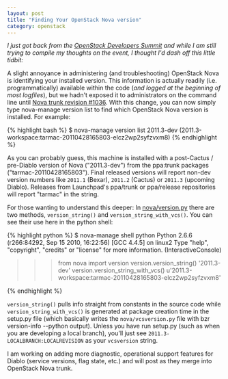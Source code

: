 ```yaml
--- 
layout: post
title: "Finding Your OpenStack Nova version"
category: openstack
---
```


_I just got back from the [OpenStack Developers Summit](http://summit.openstack.org/) and while I am still trying to compile my thoughts on the event, I thought I'd dash off this little tidbit:_

A slight annoyance in administering (and troubleshooting) OpenStack Nova is identifying your installed version. This information is actually readily (i.e. programmatically) available within the code (_and logged at the beginning of most logfiles_), but we hadn't exposed it to administrators on the command line until [Nova trunk revision #1036](http://bazaar.launchpad.net/~hudson-openstack/nova/trunk/revision/1036). With this change, you can now simply type <span class="code-inline">nova-manage version list</span> to find which OpenStack Nova version is installed. For example:

{% highlight bash %}
$ nova-manage version list
2011.3-dev (2011.3-workspace:tarmac-20110428165803-elcz2wp2syfzvxm8)
{% endhighlight %}

As you can probably guess, this machine is installed with a post-Cactus / pre-Diablo version of Nova ("2011.3-dev") from the ppa:trunk packages ("tarmac-20110428165803"). Final released versions will report non-dev version numbers like `2011.1` (Bexar), `2011.2` (Cactus) or `2011.3` (upcoming Diablo). Releases from Launchpad's ppa/trunk or ppa/release repositories will report "tarmac" in the string.

For those wanting to understand this deeper: In [nova/version.py](http://bazaar.launchpad.net/~hudson-openstack/nova/trunk/view/head:/nova/version.py) there are two methods, `version_string()` and `version_string_with_vcs()`. You can see their use here in the python shell:

{% highlight python %}
$ nova-manage shell python
Python 2.6.6 (r266:84292, Sep 15 2010, 16:22:56) 
[GCC 4.4.5] on linux2
Type "help", "copyright", "credits" or "license" for more information.
(InteractiveConsole)
>>> from nova import version
>>> version.version_string()
'2011.3-dev'
>>> version.version_string_with_vcs()
u'2011.3-workspace:tarmac-20110428165803-elcz2wp2syfzvxm8'
>>> 
{% endhighlight %}

`version_string()` pulls info straight from constants in the source code while `version_string_with_vcs()` is generated at package creation time in the setup.py file (which basically writes the `nova/vcsversion.py` file with <span class="code-inline">bzr version-info --python</span> output). Unless you have run setup.py (such as when you are developing a local branch), you'll just see `2011.3-LOCALBRANCH:LOCALREVISION` as your `vcsversion` string. 

I am working on adding more diagnostic, operational support features for Diablo (service versions, flag state, etc.) and will post as they merge into OpenStack Nova trunk.
